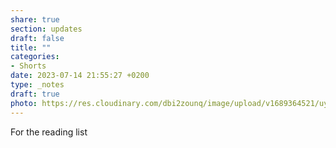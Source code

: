 ```yaml
---
share: true
section: updates
draft: false
title: ""
categories:
- Shorts
date: 2023-07-14 21:55:27 +0200
type: _notes
draft: true
photo: https://res.cloudinary.com/dbi2zounq/image/upload/v1689364521/uynichnyrqrkvsqa6msr.jpg
---
```


For the reading list
